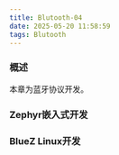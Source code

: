 ```yaml
---
title: Blutooth-04
date: 2025-05-20 11:58:59
tags: Blutooth
---
```


### 概述
本章为蓝牙协议开发。


### Zephyr嵌入式开发


### BlueZ Linux开发







